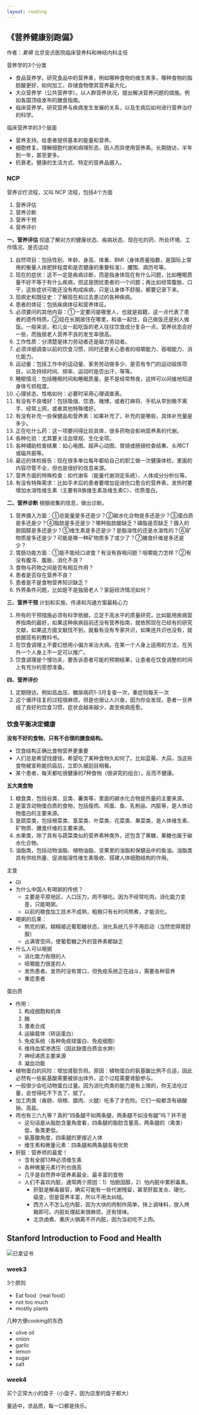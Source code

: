 ```yaml
---
layout: reading
---
```


## 《营养健康别跑偏》

作者：*夏萌* 北京安贞医院临床营养科和神经内科主任

营养学的3个分类
- 食品营养学。研究食品中的营养素，例如哪种食物的维生素多，哪种食物的脂肪酸更好，如何加工、存储食物使其营养最大化。
- 大众营养学（公共营养学）。以人群营养状况，提出解决营养问题的措施。例如各国顶级发布的膳食指南。
- 临床营养学。研究营养与疾病发生发展的关系，以及生病后如何进行营养治疗的科学。


临床营养学的3个层面
- 营养支持。给患者提供基本的能量和营养。
- 细胞修复。理解细胞代谢和病理形态，因人而异使用营养素。长期随访，半年到一年，甚至更多。
- 抗衰老。健康的生活方式、特定的营养品摄入。

### NCP

营养诊疗流程，又叫 NCP 流程，包括4个方面
1. 营养评估
2. 营养诊断
3. 营养干预
4. 营养评价

**一、营养评估** 彻底了解对方的健康状态、疾病状态、现在吃的药、所处环境、工作情况、是否运动
1. 自然项目：包括性别、年龄、身高、体重、BMI（身体质量指数，是国际上常用的衡量人体肥胖程度和是否健康的重要标准）、腰围、病历号等。
2. 现在的症状：这不一定是疾病诊断，而是指身体现在有什么问题，比如睡眠质量不好不等于有什么疾病，但这是困扰患者的一个问题；再比如经常腹胀、口干，这些症状可能还没有构成疾病，只是让身体不舒服，都要记录下来。
3. 现病史和既往史：了解现在和过去患过的各种疾病。
4. 患者的体征：包括疾病体征和营养体征。
5. 必须要问的其他内容：①一定要问是哪里人，也就是祖籍，这一点代表了患者的遗传特质。②现在长期居住在哪里，和谁一起住，自己做饭还是别人做饭。一般来说，和儿女一起吃饭的老人往往饮食成分复杂一点，营养状态会好一些，而独居老人营养不良的发生率很高。
6. 工作性质：分清楚是体力劳动者还是脑力劳动者。
7. 必须详细调查以前的饮食习惯，同时还要关心患者的咀嚼能力、吞咽能力、消化能力。
8. 运动量：包括工作中的运动量、家务劳动做多少、是否有专门的运动锻炼项目，以及持续时间、频率、运动时是否出汗，等等。
9. 睡眠情况：包括睡眠时间和睡眠质量，是不是经常熬夜，这样可以间接地知道身体亏损程度。
10. 心理状态、性格如何：必要时采用心理调查表。
11. 有没有不良嗜好：包括吸烟、饮酒、赌博，或者打麻将、手机从早到晚不离手、经常上网，或者其他特殊嗜好。
12. 有没有补充一些保健品和营养素：如果补充了，补充的是哪些，具体补充量是多少。
13. 正在吃什么药：这一项要问得比较具体，很多药物会影响营养素的代谢。
14. 各种化验：尤其要关注血常规、生化全项。
15. 各种辅助检查结果：如心电图、超声心动图、胃镜或肠镜检查结果、头颅CT或磁共振等。
16. 最近的体检报告：现在很多单位每年都给自己的职工做一次健康体检，里面的内容尽管不全，但也是很好的信息来源。
17. 营养方面的特殊检查：如代谢车（能量代谢测定系统）、人体成分分析仪等。
18. 有没有特殊需求：比如手术后的患者要增加促进伤口愈合的营养素，发热时要增加水溶性维生素（主要有B族维生素及维生素C）、优质蛋白。


**二、营养诊断** 根据收集的信息，做出诊断。
1. 营养摄入方面：①总能量是多还是少？②碳水化合物是多还是少？③蛋白质是多还是少？④脂肪是多还是少？哪种脂肪酸缺乏？磷脂是否缺乏？摄入的胆固醇是多还是少？⑤维生素是多还是少？是脂溶性的还是水溶性的？⑥矿物质是多还是少？可能是哪一种矿物质多了或少了？⑦膳食纤维是多还是少？
2. 胃肠功能方面：①能不能经口进食？有没有吞咽问题？咀嚼能力怎样？②有没有腹泻、腹胀、消化不良？
3. 食物与药物之间是否有相互作用？
4. 患者是否存在营养不良？
5. 患者是不是食物营养知识缺乏？
6. 外界条件问题，比如是不是独居老人？家庭经济情况如何？


**三、营养干预** 计划和实施，传递和沟通方案最耗心力
1. 所有的干预措施必须有科学依据，立足于高水平的质量研究，比如能用疾病营养指南的最好，如果这种疾病目前还没有营养指南，就依照现在已经有的研究文献，如果这方面文献找不到，就看有没有专家共识，如果连共识也没有，就依据现有的教科书。
2. 在饮食调理上不要幻想用小偏方来治大病。在某一个人身上适用的方法，在另外一个人身上不一定可以推广。
3. 饮食调理是个慢功夫，要告诉患者可能的预期结果，让患者在饮食调整的时间上有充分的思想准备。


**四、营养评价**
1. 定期随访。例如高血压、糖尿病药1-3月复查一次，重症则每天一次
2. 这个循环往复的过程很麻烦，但是也很让人兴奋，因为你会发现，患者一旦养成了良好的饮食习惯，症状会越来越少，直至疾病痊愈。


### 饮食平衡决定健康

**没有不好的食物，只有不合理的膳食结构。**
- 饮食结构正确比食物营养更重要
- 人们总是希望找捷径，希望吃了某种食物久如何了。比如蓝莓、大蒜，当这些食物被宣称能抗癌后，立即久被刮目相看。
- 某个患者，每天都吃很健康的7种食物（很讲究的组合），反而不健康。

**五大类食物**
1. 粮食类，包括谷类、豆类、薯类等，里面的碳水化合物是热量的主要来源。
2. 是富含动物蛋白质的食物，包括瘦肉、鸡蛋、鱼、乳制品、内脏等，是人体动物蛋白的主要来源。
3. 是蔬菜类，包括根菜类、茎菜类、叶菜类、花菜类、果菜类，是人体维生素、矿物质、膳食纤维的主要来源。
4. 水果类，除了具有与蔬菜类似的营养素种类外，还包含了果糖，果糖也属于碳水化合物。
5. 油脂类，包括动物油脂、植物油脂、坚果里的油脂和保健品中的鱼油。油脂类具有供给热量、促进脂溶性维生素吸收、搭建人体细胞结构的作用。

主食
- GI
- 为什么中国人有喝粥的传统？
    - 主要是平原地区、人口压力，肉不够吃。因为不经常吃肉，消化能力变差，只能喝粥。
    - 以前的粮食加工技术不成熟，粗粮只有长时间熬煮，才能消化。
- 喝粥的后果：
    - 熬完的粥，糊精接近葡萄糖状态，消化系统几乎不用启动（当然觉得胃舒服）
    - 占满胃空间，使葡萄糖之外的营养素都缺乏
- 什么人可以喝粥
    - 消化能力有限的人
    - 咀嚼能力很差的人
    - 发热患者。发热时没有胃口，但免疫系统正在战斗，需要各种营养
    - 重症患者


蛋白质
- 作用：
    1. 构成细胞和机体
    2. 酶 
    3. 激素合成
    4. 运输载体（转运蛋白）
    5. 免疫系统（各种免疫球蛋白、免疫细胞）
    6. 维持血浆渗透压（因此缺蛋白质会水肿） 
    7. 神经递质主要来源
    8. 凝血功能
- 植物蛋白的风险：增加肾脏负担。原因：植物蛋白的氨基酸比例不合适，因此必然有一些氨基酸需要被排出体外，这个过程需要肾脏参与。
- 一般很少会吃动物蛋白过量。因为消化肉类的能力是有上限的，你无法吃过量，会觉得吃不下去了、腻了。
- 加工肉类（香肠、培根、腊肉、火腿）吃多了才危险。它们一般都含有硝酸钠、高盐。
- 肉也有三六九等？真的“四条腿不如两条腿，两条腿不如没有腿”吗？并不是
    - 这句话是从脂肪含量角度看，四条腿的脂肪含量高，两条腿的（禽类）低，鱼类更低。
    - 氨基酸角度，四条腿的更接近人体
    - 维生素和微量元素：四条腿和两条腿各有优势
- 肝脏：营养师的最爱！
    - 含有全部13种必须维生素
    - 各种微量元素行列也很高
    - 几乎是自然界中营养素最全、最丰富的食物
    - 人们不喜欢内脏，通常两个原因：1）怕胆固醇，2）怕内脏中累积毒素。
        - 肝脏是解毒器官，确实可能有一些代谢残留，甚至肝脏发炎、硬化、癌变，但是营养丰富，所以不用太纠结。
        - 西方人不怎么吃内脏，因为大块的肉制作简单，抹上调味料，放入烤箱即可。内脏处理起来很麻烦，还有怪味。
        - 北京卤煮、重庆火锅离不开内脏，因为当初吃不上肉。



## Stanford Introduction to Food and Health

![已拿证书](https://www.guofei.site/pictures_for_blog/certification/coursera/Stanford%20Introduction%20to%20Food%20and%20Health.jpg)

### week3
3个原则
- Eat food（real food）
- not too much
- mostly plants

几种方便cooking的东西
- olive oil
- onion
- garlic
- lemon
- sugar
- salt


### week4
买个正常大小的盘子（小盘子，因为店里的盘子都大）

量适中，求品质，每一口都是快乐。
